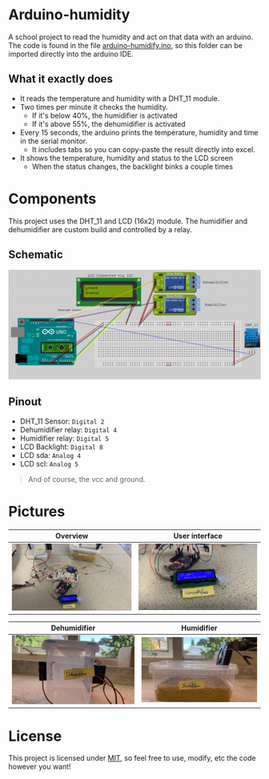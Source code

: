# Arduino-humidity
A school project to read the humidity and act on that data with an arduino. The code is found in the file [arduino-humidify.ino](./arduino-humidify.ino), so this folder can be imported directly into the arduino IDE.

## What it exactly does
* It reads the temperature and humidity with a DHT_11 module.
* Two times per minute it checks the humidity.
  * If it's below 40%, the humidifier is activated
  * If it's above 55%, the dehumidifier is activated
* Every 15 seconds, the arduino prints the temperature, humidity and time in the serial monitor.
  * It includes tabs so you can copy-paste the result directly into excel.  
* It shows the temperature, humidity and status to the LCD screen
  * When the status changes, the backlight binks a couple times

# Components
This project uses the DHT_11 and LCD (16x2) module. The humidifier and dehumidifier are custom build and controlled by a relay.

## Schematic
![Layout schematic](./assets/layout.png)

## Pinout
* DHT_11 Sensor: `Digital 2`
* Dehumidifier relay: `Digital 4`
* Humidifier relay: `Digital 5`
* LCD Backlight: `Digital 8`
* LCD sda: `Analog 4`
* LCD scl: `Analog 5`
> And of course, the vcc and ground.

# Pictures
| Overview                           | User interface                               |
|------------------------------------|----------------------------------------------|
| ![Overview](./assets/overview.jpg) | ![Userinterface](./assets/userinterface.jpg) |

| Dehumidifier                               | Humidifier                             |
|--------------------------------------------|----------------------------------------|
| ![Dehumidifier](./assets/dehumidifier.jpg) | ![Humidifier](./assets/humidifier.jpg) |

# License
This project is licensed under [MIT](./LICENSE), so feel free to use, modify, etc the code however you want!